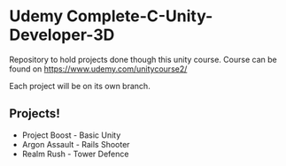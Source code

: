 # Udemy Complete-C-Unity-Developer-3D

Repository to hold projects done though this unity course.
Course can be found on https://www.udemy.com/unitycourse2/

Each project will be on its own branch.

## Projects!

- Project Boost - Basic Unity
- Argon Assault - Rails Shooter
- Realm Rush - Tower Defence

